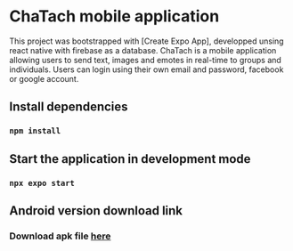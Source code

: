 # ChaTach mobile application

This project was bootstrapped with [Create Expo App], developped unsing react native with firebase as a database.
ChaTach is a mobile application allowing users to send text, images and emotes in real-time to groups and individuals. Users can login using their own email and password, facebook or google account.

## Install dependencies

### `npm install`

## Start the application in development mode

### `npx expo start`

## Android version download link

### Download apk file [here](https://drive.google.com/file/d/1exoppfmYphWfC5baygrd84CVbnuIgl2z/view?usp=share_link)
